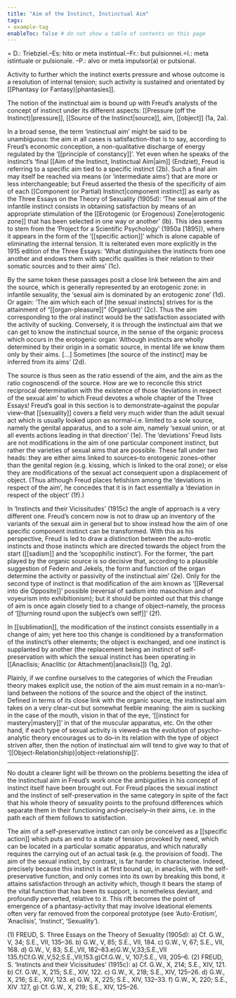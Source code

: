 ```yaml
---
title: "Aim of the Instinct, Instinctual Aim"
tags:
- example-tag
enableToc: false # do not show a table of contents on this page
---
```


= D.: Triebziel.–Es: hito or meta instintual.–Fr.: but pulsionnei.=I.: meta istintuale or pulsionale. –P.: alvo or meta impulsor(a) or putsional.

Activity to further which the instinct exerts pressure and whose outcome is a resolution of internal tension; such activity is sustained and orientated by [[Phantasy (or Fantasy)|phantasies]].

The notion of the instinctual aim is bound up with Freud’s analysts of the concept of instinct under its different aspects: [[Pressure (off the Instinct)|pressure]], [[Source of the Instinct|source]], aim, [[object]] (1a, 2a).

In a broad sense, the term ‘instinctual aim’ might be said to be unambiguous: the aim in all cases is satisfaction-that is to say, according to Freud’s economic conception, a non-qualitative discharge of energy regulated by the ‘[[principle of constancy]]’. Yet even when he speaks of the instinct’s ‘final [[Aim of the Instinct, Instinctual Aim|aim]] (Endziet), Freud is referring to a specific aim tied to a specific instinct (2b). Such a final aim may itself be reached via means (or ‘intermediate aims’) that are more or less interchangeable; but Freud asserted the thesis of the specificity of aim of each [[Component (or Partial) Instinct|component instinct]] as early as the Three Essays on the Theory of Sexuality (1905d): ‘The sexual aim of the infantile instinct consists in obtaining satisfaction by means of an appropriate stimulation of the [[Erotogenic (or Erogenous) Zone|erotogenic zone]] that has been selected in one way or another’ (lb). This idea seems to stem from the ‘Project for a Scientific Psychology’ (1950a [1895]), where it appears in the form of the ‘[[specific action]]’ which is alone capable of eliminating the internal tension. It is reiterated even more explicitly in the 1915 edition of the Three Essays: ‘What distinguishes the instincts from one another and endows them with specific qualities is their relation to their somatic sources and to their aims’ (1c).

By the same token these passages posit a close link between the aim and the source, which is generally represented by an erotogenic zone: in infantile sexuality, the ‘sexual aim is dominated by an erotogenic zone’ (1d). Or again: ‘The aim which each of [the sexual instincts] strives for is the attainment of “[[organ-pleasure]]” (Organlust)’ (2c). Thus the aim corresponding to the oral instinct would be the satisfaction associated with the activity of sucking. Conversely, it is through the instinctual aim that we can get to know the instinctual source, in the sense of the organic process which occurs in the erotogenic organ: ‘Although instincts are wholly determined by their origin in a somatic source, in mental life we know them only by their aims. […] Sometimes [the source of the instinct] may be inferred from its aims’ (2d).

The source is thus seen as the ratio essendi of the aim, and the aim as the ratio cognoscendi of the source. How are we to reconcile this strict reciprocal determination with the existence of those ‘deviations in respect of the sexual aim’ to which Freud devotes a whole chapter of the Three Essays! Freud’s goal in this section is to demonstrate–against the popular view–that [[sexuality]] covers a field very much wider than the adult sexual act which is usually looked upon as normal–i.e. limited to a sole source, namely the genital apparatus, and to a sole aim, namely ‘sexual union, or at all events actions leading in that direction’ (1e). The ‘deviations’ Freud lists are not modifications in the aim of one particular component instinct, but rather the varieties of sexual aims that are possible. These fall under two heads: they are either aims linked to sources–to erotogenic zones–other than the genital region (e.g. kissing, which is linked to the oral zone); or else they are modifications of the sexual act consequent upon a displacement of object. (Thus although Freud places fetishism among the ‘deviations in respect of the aim’, he concedes that it is in fact essentially a ‘deviation in respect of the object’ (1f).)

In ‘Instincts and their Vicissitudes’ (1915c) the angle of approach is a very different one. Freud’s concern now is not to draw up an inventory of the variants of the sexual aim in general but to show instead how the aim of one specific component instinct can be transformed. With this as his perspective, Freud is led to draw a distinction between the auto-erotic instincts and those instincts which are directed towards the object from the start ([[sadism]] and the ‘scopophi!ic instinct’). For the former, ‘the part played by the organic source is so decisive that, according to a plausible suggestion of Federn and Jekels, the form and function of the organ determine the activity or passivity of the instinctual aim’ (2e). Only for the second type of instinct is that modification of the aim known as ‘[[Reversal into die Opposite]]’ possible (reversal of sadism into masochism and of voyeurism into exhibitionism); but it should be pointed out that this change of aim is once again closely tied to a change of object–namely, the process of ‘[[turning round upon the subject’s own self]]’ (2f).

In [[sublimation]], the modification of the instinct consists essentially in a change of aim; yet here too this change is conditioned by a transformation of the instinct’s other elements; the object is exchanged, and one instinct is supplanted by another (the replacement being an instinct of self-preservation with which the sexual instinct has been operating in [[Anaclisis; Anaclitic (or Attachment)|anaclisis]]) (1g, 2g).

Plainly, if we confine ourselves to the categories of which the Freudian theory makes explicit use, the notion of the aim must remain in a no-man’s-land between the notions of the source and the object of the instinct. Defined in terms of its close link with the organic source, the instinctual aim takes on a very clear-cut but somewhat feeble meaning: the aim is sucking in the case of the mouth, vision in that of the eye, ‘[[instinct for mastery|mastery]]’ in that of the muscular apparatus, etc. On the other hand, if each type of sexual activity is viewed–as the evolution of psycho-analytic theory encourages us to do–in its relation with the type of object striven after, then the notion of instinctual aim will tend to give way to that of ‘[[Object-Relation(ship)|object-relationship]]’.
* * *

No doubt a clearer light will be thrown on the problems besetting the idea of the instinctual aim in Freud’s work once the ambiguities in his concept of instinct itself have been brought out. For Freud places the sexual instinct and the instinct of self-preservation in the same category in spite of the fact that his whole theory of sexuality points to the profound differences which separate them in their functioning and–precisely–in their aims, i.e. in the path each of them follows to satisfaction.

The aim of a self-preservative instinct can only be conceived as a [[specific action]] which puts an end to a state of tension provoked by need, which can be located in a particular somatic apparatus, and which naturally requires the carrying out of an actual task (e.g. the provision of food). The aim of the sexual instinct, by contrast, is far harder to characterise. Indeed, precisely because this instinct is at first bound up, in anaclisis, with the self-preservative function, and only comes into its own by breaking this bond, it attains satisfaction through an activity which, though it bears the stamp of the vital function that has been its support, is nonetheless deviant, and profoundly perverted, relative to it. This rift becomes the point of emergence of a phantasy-activity that may involve ideational elements often very far removed from the corporeal prototype (see ‘Auto-Erotism’, ‘Anaclisis’, ‘Instinct’, ‘Sexuality’).


(1) FREUD, S. Three Essays on the Theory of Sexuality (1905d): a) Cf. G.W., V, 34; S.E., VII, 135–36. b) G.W., V, 85; S.E., VII, 184. c) G.W., V, 67; S.E., VII, 168. d) G.W., V, 83; S.E.,VII, 182–83.e)G.W.,V,33;S.E.,VII 135.f)Cf.G.W.,V,52;S.E.,VII,153.g)Cf.G.W., V, 107;S.E., VII, 205–6.
(2) FREUD, S. ‘Instincts and their Vicissitudes’ (1915c): a) Cf. G.W., X, 214; S.E., XIV, 121. b) Cf. G.W., X, 215; S.E., XIV, 122. c) G.W., X, 218; S.E., XIV, 125–26. d) G.W., X, 216; S.E., XIV, 123. e) G.W., X, 225; S.E., XIV, 132–33. f) G.W., X, 220; S.E., XIV .127, g) Cf. G.W., X, 219; S.E., XIV, 125–26.